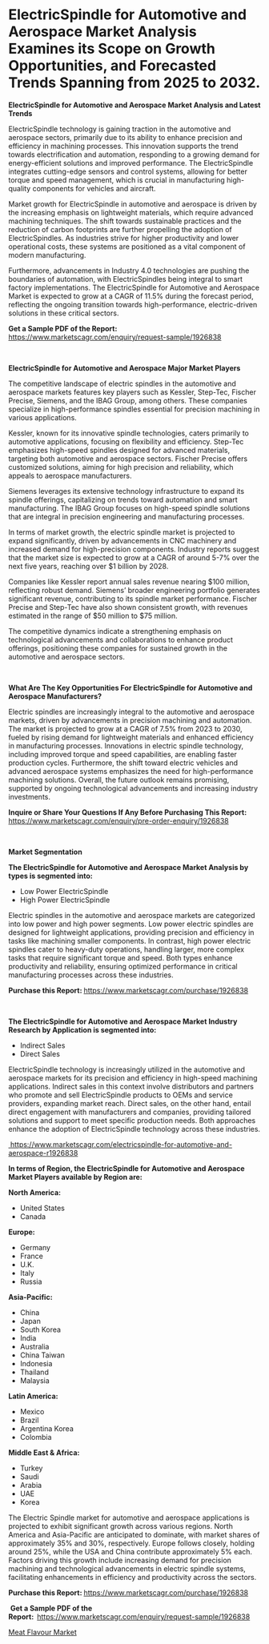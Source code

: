 <p><h1>ElectricSpindle for Automotive and Aerospace Market Analysis Examines its Scope on Growth Opportunities, and Forecasted Trends Spanning from 2025 to 2032.</h1></p><p><strong>ElectricSpindle for Automotive and Aerospace Market Analysis and Latest Trends</strong></p>
<p><p>ElectricSpindle technology is gaining traction in the automotive and aerospace sectors, primarily due to its ability to enhance precision and efficiency in machining processes. This innovation supports the trend towards electrification and automation, responding to a growing demand for energy-efficient solutions and improved performance. The ElectricSpindle integrates cutting-edge sensors and control systems, allowing for better torque and speed management, which is crucial in manufacturing high-quality components for vehicles and aircraft.</p><p>Market growth for ElectricSpindle in automotive and aerospace is driven by the increasing emphasis on lightweight materials, which require advanced machining techniques. The shift towards sustainable practices and the reduction of carbon footprints are further propelling the adoption of ElectricSpindles. As industries strive for higher productivity and lower operational costs, these systems are positioned as a vital component of modern manufacturing.</p><p>Furthermore, advancements in Industry 4.0 technologies are pushing the boundaries of automation, with ElectricSpindles being integral to smart factory implementations. The ElectricSpindle for Automotive and Aerospace Market is expected to grow at a CAGR of 11.5% during the forecast period, reflecting the ongoing transition towards high-performance, electric-driven solutions in these critical sectors.</p></p>
<p><strong>Get a Sample PDF of the Report:&nbsp;</strong> <a href="https://www.marketscagr.com/enquiry/request-sample/1926838?utm_campaign=3506&utm_medium=2&utm_source=Github&utm_content=ia&utm_term=28032025&utm_id=electricspindle-for-automotive-and-aerospace">https://www.marketscagr.com/enquiry/request-sample/1926838</a></p>
<p>&nbsp;</p>
<p><strong>ElectricSpindle for Automotive and Aerospace Major Market Players</strong></p>
<p><p>The competitive landscape of electric spindles in the automotive and aerospace markets features key players such as Kessler, Step-Tec, Fischer Precise, Siemens, and the IBAG Group, among others. These companies specialize in high-performance spindles essential for precision machining in various applications.</p><p>Kessler, known for its innovative spindle technologies, caters primarily to automotive applications, focusing on flexibility and efficiency. Step-Tec emphasizes high-speed spindles designed for advanced materials, targeting both automotive and aerospace sectors. Fischer Precise offers customized solutions, aiming for high precision and reliability, which appeals to aerospace manufacturers.</p><p>Siemens leverages its extensive technology infrastructure to expand its spindle offerings, capitalizing on trends toward automation and smart manufacturing. The IBAG Group focuses on high-speed spindle solutions that are integral in precision engineering and manufacturing processes.</p><p>In terms of market growth, the electric spindle market is projected to expand significantly, driven by advancements in CNC machinery and increased demand for high-precision components. Industry reports suggest that the market size is expected to grow at a CAGR of around 5-7% over the next five years, reaching over $1 billion by 2028.</p><p>Companies like Kessler report annual sales revenue nearing $100 million, reflecting robust demand. Siemens’ broader engineering portfolio generates significant revenue, contributing to its spindle market performance. Fischer Precise and Step-Tec have also shown consistent growth, with revenues estimated in the range of $50 million to $75 million.</p><p>The competitive dynamics indicate a strengthening emphasis on technological advancements and collaborations to enhance product offerings, positioning these companies for sustained growth in the automotive and aerospace sectors.</p></p>
<p>&nbsp;</p>
<p><strong>What Are The Key Opportunities For ElectricSpindle for Automotive and Aerospace Manufacturers?</strong></p>
<p><p>Electric spindles are increasingly integral to the automotive and aerospace markets, driven by advancements in precision machining and automation. The market is projected to grow at a CAGR of 7.5% from 2023 to 2030, fueled by rising demand for lightweight materials and enhanced efficiency in manufacturing processes. Innovations in electric spindle technology, including improved torque and speed capabilities, are enabling faster production cycles. Furthermore, the shift toward electric vehicles and advanced aerospace systems emphasizes the need for high-performance machining solutions. Overall, the future outlook remains promising, supported by ongoing technological advancements and increasing industry investments.</p></p>
<p><strong>Inquire or Share Your Questions If Any Before Purchasing This Report:</strong> <a href="https://www.marketscagr.com/enquiry/pre-order-enquiry/1926838?utm_campaign=3506&utm_medium=2&utm_source=Github&utm_content=ia&utm_term=28032025&utm_id=electricspindle-for-automotive-and-aerospace">https://www.marketscagr.com/enquiry/pre-order-enquiry/1926838</a></p>
<p>&nbsp;</p>
<p><strong>Market Segmentation</strong></p>
<p><strong>The ElectricSpindle for Automotive and Aerospace Market Analysis by types is segmented into:</strong></p>
<p><ul><li>Low Power ElectricSpindle</li><li>High Power ElectricSpindle</li></ul></p>
<p><p>Electric spindles in the automotive and aerospace markets are categorized into low power and high power segments. Low power electric spindles are designed for lightweight applications, providing precision and efficiency in tasks like machining smaller components. In contrast, high power electric spindles cater to heavy-duty operations, handling larger, more complex tasks that require significant torque and speed. Both types enhance productivity and reliability, ensuring optimized performance in critical manufacturing processes across these industries.</p></p>
<p><strong>Purchase this Report:&nbsp;</strong><a href="https://www.marketscagr.com/purchase/1926838?utm_campaign=3506&utm_medium=2&utm_source=Github&utm_content=ia&utm_term=28032025&utm_id=electricspindle-for-automotive-and-aerospace">https://www.marketscagr.com/purchase/1926838</a></p>
<p>&nbsp;</p>
<p><strong>The ElectricSpindle for Automotive and Aerospace Market Industry Research by Application is segmented into:</strong></p>
<p><ul><li>Indirect Sales</li><li>Direct Sales</li></ul></p>
<p><p>ElectricSpindle technology is increasingly utilized in the automotive and aerospace markets for its precision and efficiency in high-speed machining applications. Indirect sales in this context involve distributors and partners who promote and sell ElectricSpindle products to OEMs and service providers, expanding market reach. Direct sales, on the other hand, entail direct engagement with manufacturers and companies, providing tailored solutions and support to meet specific production needs. Both approaches enhance the adoption of ElectricSpindle technology across these industries.</p></p>
<p><a href="https://www.marketscagr.com/electricspindle-for-automotive-and-aerospace-r1926838?utm_campaign=3506&utm_medium=2&utm_source=Github&utm_content=ia&utm_term=28032025&utm_id=electricspindle-for-automotive-and-aerospace">&nbsp;https://www.marketscagr.com/electricspindle-for-automotive-and-aerospace-r1926838</a></p>
<p><strong>In terms of Region, the ElectricSpindle for Automotive and Aerospace Market Players available by Region are:</strong></p>
<p>
    <p> <strong> North America: </strong>
        <ul>
            <li>United States</li>
            <li>Canada</li>
        </ul>
        </p> 
    <p> <strong> Europe: </strong>
        <ul>
            <li>Germany</li>
            <li>France</li>
            <li>U.K.</li>
            <li>Italy</li>
            <li>Russia</li>
        </ul>
        </p> 
    <p> <strong> Asia-Pacific: </strong>
        <ul>
            <li>China</li>
            <li>Japan</li>
            <li>South Korea</li>
            <li>India</li>
            <li>Australia</li>
            <li>China Taiwan</li>
            <li>Indonesia</li>
            <li>Thailand</li>
            <li>Malaysia</li>
        </ul>
        </p> 
    <p> <strong> Latin America: </strong>
        <ul>
            <li>Mexico</li>
            <li>Brazil</li>
            <li>Argentina Korea</li>
            <li>Colombia</li>
        </ul>
        </p> 
    <p> <strong> Middle East & Africa: </strong>
        <ul>
            <li>Turkey</li>
            <li>Saudi</li>
            <li>Arabia</li>
            <li>UAE</li>
            <li>Korea</li>
        </ul>
    </p>
    </p>
<p><p>The Electric Spindle market for automotive and aerospace applications is projected to exhibit significant growth across various regions. North America and Asia-Pacific are anticipated to dominate, with market shares of approximately 35% and 30%, respectively. Europe follows closely, holding around 25%, while the USA and China contribute approximately 5% each. Factors driving this growth include increasing demand for precision machining and technological advancements in electric spindle systems, facilitating enhancements in efficiency and productivity across the sectors.</p></p>
<p><strong>Purchase this Report: </strong><a href="https://www.marketscagr.com/purchase/1926838?utm_campaign=3506&utm_medium=2&utm_source=Github&utm_content=ia&utm_term=28032025&utm_id=electricspindle-for-automotive-and-aerospace">https://www.marketscagr.com/purchase/1926838</a></p>
<p>&nbsp;<strong>Get a Sample PDF of the Report:&nbsp;&nbsp;</strong><a href="https://www.marketscagr.com/enquiry/request-sample/1926838?utm_campaign=3506&utm_medium=2&utm_source=Github&utm_content=ia&utm_term=28032025&utm_id=electricspindle-for-automotive-and-aerospace">https://www.marketscagr.com/enquiry/request-sample/1926838</a></p>
<p><strong></strong></p>
<p><p><a href="https://github.com/abidomamen/Market-Research-Report-List-1/blob/main/meat-flavour-market.md?utm_campaign=3506&utm_medium=2&utm_source=Github&utm_content=ia&utm_term=28032025&utm_id=electricspindle-for-automotive-and-aerospace">Meat Flavour Market</a></p></p>